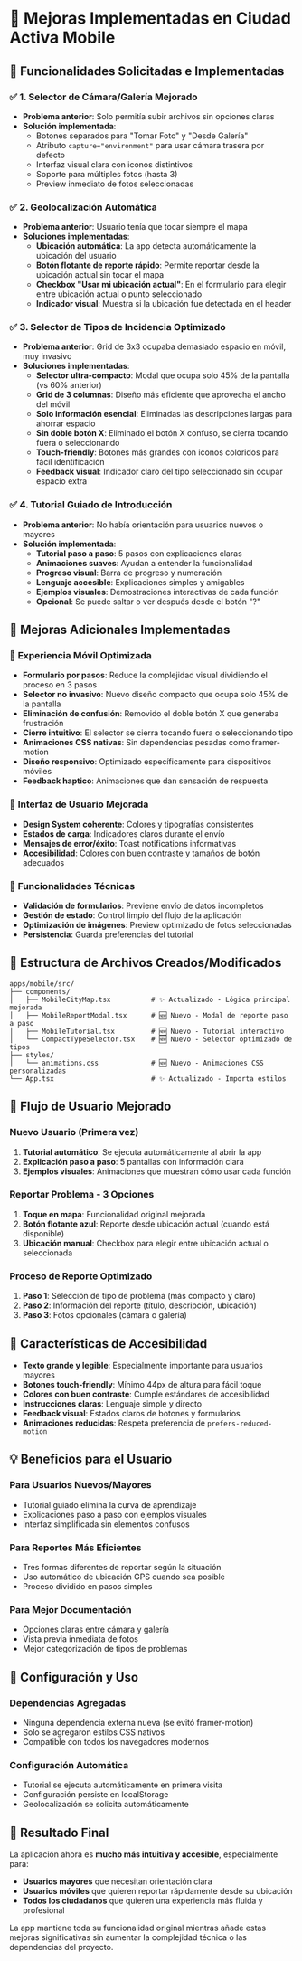 # 📱 Mejoras Implementadas en Ciudad Activa Mobile

## 🎯 Funcionalidades Solicitadas e Implementadas

### ✅ 1. **Selector de Cámara/Galería Mejorado**

- **Problema anterior**: Solo permitía subir archivos sin opciones claras
- **Solución implementada**:
  - Botones separados para "Tomar Foto" y "Desde Galería"
  - Atributo `capture="environment"` para usar cámara trasera por defecto
  - Interfaz visual clara con iconos distintivos
  - Soporte para múltiples fotos (hasta 3)
  - Preview inmediato de fotos seleccionadas

### ✅ 2. **Geolocalización Automática**

- **Problema anterior**: Usuario tenía que tocar siempre el mapa
- **Soluciones implementadas**:
  - **Ubicación automática**: La app detecta automáticamente la ubicación del usuario
  - **Botón flotante de reporte rápido**: Permite reportar desde la ubicación actual sin tocar el mapa
  - **Checkbox "Usar mi ubicación actual"**: En el formulario para elegir entre ubicación actual o punto seleccionado
  - **Indicador visual**: Muestra si la ubicación fue detectada en el header

### ✅ 3. **Selector de Tipos de Incidencia Optimizado**

- **Problema anterior**: Grid de 3x3 ocupaba demasiado espacio en móvil, muy invasivo
- **Soluciones implementadas**:
  - **Selector ultra-compacto**: Modal que ocupa solo 45% de la pantalla (vs 60% anterior)
  - **Grid de 3 columnas**: Diseño más eficiente que aprovecha el ancho del móvil
  - **Solo información esencial**: Eliminadas las descripciones largas para ahorrar espacio
  - **Sin doble botón X**: Eliminado el botón X confuso, se cierra tocando fuera o seleccionando
  - **Touch-friendly**: Botones más grandes con iconos coloridos para fácil identificación
  - **Feedback visual**: Indicador claro del tipo seleccionado sin ocupar espacio extra

### ✅ 4. **Tutorial Guiado de Introducción**

- **Problema anterior**: No había orientación para usuarios nuevos o mayores
- **Solución implementada**:
  - **Tutorial paso a paso**: 5 pasos con explicaciones claras
  - **Animaciones suaves**: Ayudan a entender la funcionalidad
  - **Progreso visual**: Barra de progreso y numeración
  - **Lenguaje accesible**: Explicaciones simples y amigables
  - **Ejemplos visuales**: Demostraciones interactivas de cada función
  - **Opcional**: Se puede saltar o ver después desde el botón "?"

## 🚀 Mejoras Adicionales Implementadas

### 📱 **Experiencia Móvil Optimizada**

- **Formulario por pasos**: Reduce la complejidad visual dividiendo el proceso en 3 pasos
- **Selector no invasivo**: Nuevo diseño compacto que ocupa solo 45% de la pantalla
- **Eliminación de confusión**: Removido el doble botón X que generaba frustración
- **Cierre intuitivo**: El selector se cierra tocando fuera o seleccionando tipo
- **Animaciones CSS nativas**: Sin dependencias pesadas como framer-motion
- **Diseño responsivo**: Optimizado específicamente para dispositivos móviles
- **Feedback haptico**: Animaciones que dan sensación de respuesta

### 🎨 **Interfaz de Usuario Mejorada**

- **Design System coherente**: Colores y tipografías consistentes
- **Estados de carga**: Indicadores claros durante el envío
- **Mensajes de error/éxito**: Toast notifications informativas
- **Accesibilidad**: Colores con buen contraste y tamaños de botón adecuados

### 🔧 **Funcionalidades Técnicas**

- **Validación de formularios**: Previene envío de datos incompletos
- **Gestión de estado**: Control limpio del flujo de la aplicación
- **Optimización de imágenes**: Preview optimizado de fotos seleccionadas
- **Persistencia**: Guarda preferencias del tutorial

## 📂 Estructura de Archivos Creados/Modificados

```
apps/mobile/src/
├── components/
│   ├── MobileCityMap.tsx          # ✨ Actualizado - Lógica principal mejorada
│   ├── MobileReportModal.tsx      # 🆕 Nuevo - Modal de reporte paso a paso
│   ├── MobileTutorial.tsx         # 🆕 Nuevo - Tutorial interactivo
│   └── CompactTypeSelector.tsx    # 🆕 Nuevo - Selector optimizado de tipos
├── styles/
│   └── animations.css             # 🆕 Nuevo - Animaciones CSS personalizadas
└── App.tsx                        # ✨ Actualizado - Importa estilos
```

## 🎯 Flujo de Usuario Mejorado

### **Nuevo Usuario (Primera vez)**

1. **Tutorial automático**: Se ejecuta automáticamente al abrir la app
2. **Explicación paso a paso**: 5 pantallas con información clara
3. **Ejemplos visuales**: Animaciones que muestran cómo usar cada función

### **Reportar Problema - 3 Opciones**

1. **Toque en mapa**: Funcionalidad original mejorada
2. **Botón flotante azul**: Reporte desde ubicación actual (cuando está disponible)
3. **Ubicación manual**: Checkbox para elegir entre ubicación actual o seleccionada

### **Proceso de Reporte Optimizado**

1. **Paso 1**: Selección de tipo de problema (más compacto y claro)
2. **Paso 2**: Información del reporte (título, descripción, ubicación)
3. **Paso 3**: Fotos opcionales (cámara o galería)

## 🎨 Características de Accesibilidad

- **Texto grande y legible**: Especialmente importante para usuarios mayores
- **Botones touch-friendly**: Mínimo 44px de altura para fácil toque
- **Colores con buen contraste**: Cumple estándares de accesibilidad
- **Instrucciones claras**: Lenguaje simple y directo
- **Feedback visual**: Estados claros de botones y formularios
- **Animaciones reducidas**: Respeta preferencia de `prefers-reduced-motion`

## 💡 Beneficios para el Usuario

### **Para Usuarios Nuevos/Mayores**

- Tutorial guiado elimina la curva de aprendizaje
- Explicaciones paso a paso con ejemplos visuales
- Interfaz simplificada sin elementos confusos

### **Para Reportes Más Eficientes**

- Tres formas diferentes de reportar según la situación
- Uso automático de ubicación GPS cuando sea posible
- Proceso dividido en pasos simples

### **Para Mejor Documentación**

- Opciones claras entre cámara y galería
- Vista previa inmediata de fotos
- Mejor categorización de tipos de problemas

## 🔧 Configuración y Uso

### **Dependencias Agregadas**

- Ninguna dependencia externa nueva (se evitó framer-motion)
- Solo se agregaron estilos CSS nativos
- Compatible con todos los navegadores modernos

### **Configuración Automática**

- Tutorial se ejecuta automáticamente en primera visita
- Configuración persiste en localStorage
- Geolocalización se solicita automáticamente

## 🎉 Resultado Final

La aplicación ahora es **mucho más intuitiva y accesible**, especialmente para:

- **Usuarios mayores** que necesitan orientación clara
- **Usuarios móviles** que quieren reportar rápidamente desde su ubicación
- **Todos los ciudadanos** que quieren una experiencia más fluida y profesional

La app mantiene toda su funcionalidad original mientras añade estas mejoras significativas sin aumentar la complejidad técnica o las dependencias del proyecto.
